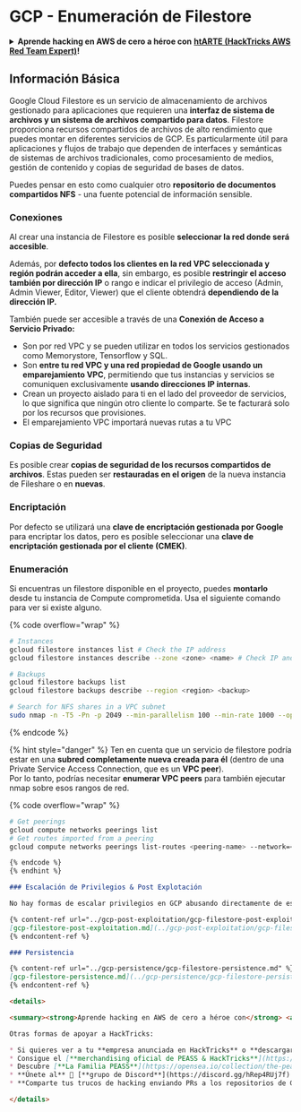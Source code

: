 # GCP - Enumeración de Filestore

<details>

<summary><strong>Aprende hacking en AWS de cero a héroe con</strong> <a href="https://training.hacktricks.xyz/courses/arte"><strong>htARTE (HackTricks AWS Red Team Expert)</strong></a><strong>!</strong></summary>

Otras formas de apoyar a HackTricks:

* Si quieres ver a tu **empresa anunciada en HackTricks** o **descargar HackTricks en PDF**, consulta los [**PLANES DE SUSCRIPCIÓN**](https://github.com/sponsors/carlospolop)!
* Consigue el [**merchandising oficial de PEASS & HackTricks**](https://peass.creator-spring.com)
* Descubre [**La Familia PEASS**](https://opensea.io/collection/the-peass-family), nuestra colección de [**NFTs**](https://opensea.io/collection/the-peass-family) exclusivos
* **Únete al** 💬 [**grupo de Discord**](https://discord.gg/hRep4RUj7f) o al [**grupo de telegram**](https://t.me/peass) o **sígueme** en **Twitter** 🐦 [**@carlospolopm**](https://twitter.com/carlospolopm)**.**
* **Comparte tus trucos de hacking enviando PRs a los repositorios de github de** [**HackTricks**](https://github.com/carlospolop/hacktricks) y [**HackTricks Cloud**](https://github.com/carlospolop/hacktricks-cloud).

</details>

## Información Básica

Google Cloud Filestore es un servicio de almacenamiento de archivos gestionado para aplicaciones que requieren una **interfaz de sistema de archivos y un sistema de archivos compartido para datos**. Filestore proporciona recursos compartidos de archivos de alto rendimiento que puedes montar en diferentes servicios de GCP. Es particularmente útil para aplicaciones y flujos de trabajo que dependen de interfaces y semánticas de sistemas de archivos tradicionales, como procesamiento de medios, gestión de contenido y copias de seguridad de bases de datos.

Puedes pensar en esto como cualquier otro **repositorio de documentos compartidos NFS** - una fuente potencial de información sensible.

### Conexiones

Al crear una instancia de Filestore es posible **seleccionar la red donde será accesible**.

Además, por **defecto todos los clientes en la red VPC seleccionada y región podrán acceder a ella**, sin embargo, es posible **restringir el acceso también por dirección IP** o rango e indicar el privilegio de acceso (Admin, Admin Viewer, Editor, Viewer) que el cliente obtendrá **dependiendo de la dirección IP.**

También puede ser accesible a través de una **Conexión de Acceso a Servicio Privado:**

* Son por red VPC y se pueden utilizar en todos los servicios gestionados como Memorystore, Tensorflow y SQL.
* Son **entre tu red VPC y una red propiedad de Google usando un emparejamiento VPC**, permitiendo que tus instancias y servicios se comuniquen exclusivamente **usando direcciones IP internas**.
* Crean un proyecto aislado para ti en el lado del proveedor de servicios, lo que significa que ningún otro cliente lo comparte. Se te facturará solo por los recursos que provisiones.
* El emparejamiento VPC importará nuevas rutas a tu VPC

### Copias de Seguridad

Es posible crear **copias de seguridad de los recursos compartidos de archivos**. Estas pueden ser **restauradas en el origen** de la nueva instancia de Fileshare o en **nuevas**.

### Encriptación

Por defecto se utilizará una **clave de encriptación gestionada por Google** para encriptar los datos, pero es posible seleccionar una **clave de encriptación gestionada por el cliente (CMEK)**.

### Enumeración

Si encuentras un filestore disponible en el proyecto, puedes **montarlo** desde tu instancia de Compute comprometida. Usa el siguiente comando para ver si existe alguno.

{% code overflow="wrap" %}
```bash
# Instances
gcloud filestore instances list # Check the IP address
gcloud filestore instances describe --zone <zone> <name> # Check IP and access restrictions

# Backups
gcloud filestore backups list
gcloud filestore backups describe --region <region> <backup>

# Search for NFS shares in a VPC subnet
sudo nmap -n -T5 -Pn -p 2049 --min-parallelism 100 --min-rate 1000 --open 10.99.160.2/20
```
{% endcode %}

{% hint style="danger" %}
Ten en cuenta que un servicio de filestore podría estar en una **subred completamente nueva creada para él** (dentro de una Private Service Access Connection, que es un **VPC peer**).\
Por lo tanto, podrías necesitar **enumerar VPC peers** para también ejecutar nmap sobre esos rangos de red.

{% code overflow="wrap" %}
```bash
# Get peerings
gcloud compute networks peerings list
# Get routes imported from a peering
gcloud compute networks peerings list-routes <peering-name> --network=<network-name> --region=<region> --direction=INCOMING
```
```markdown
{% endcode %}
{% endhint %}

### Escalación de Privilegios & Post Explotación

No hay formas de escalar privilegios en GCP abusando directamente de este servicio, pero utilizando algunos trucos de **Post Explotación es posible acceder a los datos** y quizás puedas encontrar algunas credenciales para escalar privilegios:

{% content-ref url="../gcp-post-exploitation/gcp-filestore-post-exploitation.md" %}
[gcp-filestore-post-exploitation.md](../gcp-post-exploitation/gcp-filestore-post-exploitation.md)
{% endcontent-ref %}

### Persistencia

{% content-ref url="../gcp-persistence/gcp-filestore-persistence.md" %}
[gcp-filestore-persistence.md](../gcp-persistence/gcp-filestore-persistence.md)
{% endcontent-ref %}

<details>

<summary><strong>Aprende hacking en AWS de cero a héroe con</strong> <a href="https://training.hacktricks.xyz/courses/arte"><strong>htARTE (HackTricks AWS Red Team Expert)</strong></a><strong>!</strong></summary>

Otras formas de apoyar a HackTricks:

* Si quieres ver a tu **empresa anunciada en HackTricks** o **descargar HackTricks en PDF** revisa los [**PLANES DE SUSCRIPCIÓN**](https://github.com/sponsors/carlospolop)!
* Consigue el [**merchandising oficial de PEASS & HackTricks**](https://peass.creator-spring.com)
* Descubre [**La Familia PEASS**](https://opensea.io/collection/the-peass-family), nuestra colección de [**NFTs**](https://opensea.io/collection/the-peass-family) exclusivos
* **Únete al** 💬 [**grupo de Discord**](https://discord.gg/hRep4RUj7f) o al [**grupo de telegram**](https://t.me/peass) o **sígueme** en **Twitter** 🐦 [**@carlospolopm**](https://twitter.com/carlospolopm)**.**
* **Comparte tus trucos de hacking enviando PRs a los repositorios de GitHub** [**HackTricks**](https://github.com/carlospolop/hacktricks) y [**HackTricks Cloud**](https://github.com/carlospolop/hacktricks-cloud).

</details>
```

